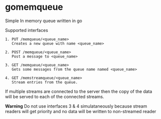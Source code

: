 gomemqueue
==========

Simple In memory queue written in go

Supported interfaces 

```
1. PUT /memqueue/<queue_name>
   Creates a new queue with name <queue_name>

2. POST /memqueue/<queue_name> 
   Post a message to <queue_name>

3. GET /memqueue/<queue_name> 
   Gets some messages from the queue name named <queue_name>

4. GET /memstreamqueue/<queue_name>
   Stream entries from the queue. 
```

If multiple streams are connected to the server then the copy of the data will be served to 
each of the connected streams. 

**Warning** Do not use interfaces 3 & 4 simulataneously because stream readers will get priority
and no data will be written to non-streamed reader

